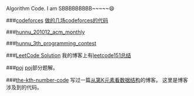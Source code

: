 Algorithm Code. I am SBBBBBBBBB~~~~~😄

###[codeforces](http://codeforces.com/)
[做的几场codeforces的代码](https://github.com/openinx/algorithm-solution/tree/master/codeforces)

###[hunnu_201012_acm_monthly](https://github.com/openinx/algorithm-solution/tree/master/hunnu_201012_acm_monthly)

###[hunnu_3th_programming_contest](https://github.com/openinx/algorithm-solution/tree/master/hunnu_3th_programming_contest)

###[LeetCode Solution](https://oj.leetcode.com/)
我的博客上有[leetcode151总结](http://openinx.github.io/2014/07/20/leetcode-151-finished/)

###[poj](https://github.com/openinx/algorithm-solution/tree/master/poj)
[poj](http://poj.org)部分题解。

###[the-kth-number-code](https://github.com/openinx/algorithm-solution/tree/master/the-kth-number-code)
写过一篇[从第K元素看数据结构](http://openinx.github.io/2014/03/02/the-k-the-number-in-algorithm/)的博客。 这里是博客涉及到的代码。

